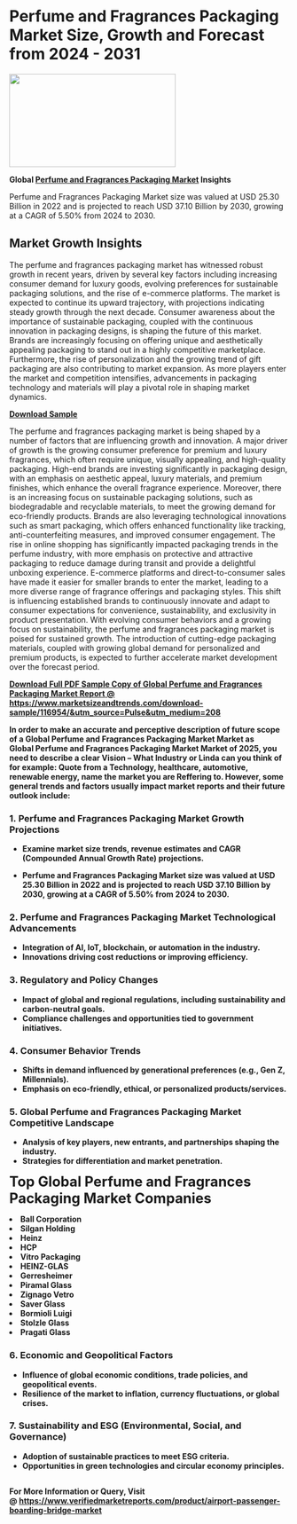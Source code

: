 <H1>Perfume and Fragrances Packaging Market Size, Growth and Forecast from 2024 - 2031</H1><img class="aligncenter size-medium wp-image-584254" src="https://thirdeyenews.in/wp-content/uploads/2024/09/Global-Market-Research-300x168.jpeg" alt="" width="300" height="168" /><p><strong>Global&nbsp;<a href="https://www.marketsizeandtrends.com/download-sample/116954/&amp;utm_source=Pulse&amp;utm_medium=208">Perfume and Fragrances Packaging Market</a> Insights</strong></p><p>Perfume and Fragrances Packaging Market size was valued at USD 25.30 Billion in 2022 and is projected to reach USD 37.10 Billion by 2030, growing at a CAGR of 5.50% from 2024 to 2030.</p><p><h2>Market Growth Insights</h2> <p>The perfume and fragrances packaging market has witnessed robust growth in recent years, driven by several key factors including increasing consumer demand for luxury goods, evolving preferences for sustainable packaging solutions, and the rise of e-commerce platforms. The market is expected to continue its upward trajectory, with projections indicating steady growth through the next decade. Consumer awareness about the importance of sustainable packaging, coupled with the continuous innovation in packaging designs, is shaping the future of this market. Brands are increasingly focusing on offering unique and aesthetically appealing packaging to stand out in a highly competitive marketplace. Furthermore, the rise of personalization and the growing trend of gift packaging are also contributing to market expansion. As more players enter the market and competition intensifies, advancements in packaging technology and materials will play a pivotal role in shaping market dynamics.</p> <p><strong><a href="#">Download Sample</a></strong></p> <p>The perfume and fragrances packaging market is being shaped by a number of factors that are influencing growth and innovation. A major driver of growth is the growing consumer preference for premium and luxury fragrances, which often require unique, visually appealing, and high-quality packaging. High-end brands are investing significantly in packaging design, with an emphasis on aesthetic appeal, luxury materials, and premium finishes, which enhance the overall fragrance experience. Moreover, there is an increasing focus on sustainable packaging solutions, such as biodegradable and recyclable materials, to meet the growing demand for eco-friendly products. Brands are also leveraging technological innovations such as smart packaging, which offers enhanced functionality like tracking, anti-counterfeiting measures, and improved consumer engagement. The rise in online shopping has significantly impacted packaging trends in the perfume industry, with more emphasis on protective and attractive packaging to reduce damage during transit and provide a delightful unboxing experience. E-commerce platforms and direct-to-consumer sales have made it easier for smaller brands to enter the market, leading to a more diverse range of fragrance offerings and packaging styles. This shift is influencing established brands to continuously innovate and adapt to consumer expectations for convenience, sustainability, and exclusivity in product presentation. With evolving consumer behaviors and a growing focus on sustainability, the perfume and fragrances packaging market is poised for sustained growth. The introduction of cutting-edge packaging materials, coupled with growing global demand for personalized and premium products, is expected to further accelerate market development over the forecast period.</p> <p><strong><a href="#"></p><p><span class=""><strong>Download Full PDF Sample Copy of Global Perfume and Fragrances Packaging Market Report</strong> @ <a href="https://www.marketsizeandtrends.com/download-sample/116954/&amp;utm_source=Pulse&amp;utm_medium=208" target="_blank">https://www.marketsizeandtrends.com/download-sample/116954/&amp;utm_source=Pulse&amp;utm_medium=208</a></span></p><p>In order to make an accurate and perceptive description of future scope of a Global&nbsp;Perfume and Fragrances Packaging Market Market as Global&nbsp;Perfume and Fragrances Packaging Market Market of 2025, you need to describe a clear Vision &ndash; What Industry or Linda can you think of for example: Quote from a Technology, healthcare, automotive, renewable energy, name the market you are Reffering to. However, some general trends and factors usually impact market reports and their future outlook include:</p><h3>1.&nbsp;<strong>Perfume and Fragrances Packaging Market Growth Projections</strong></h3><ul><li>Examine market size trends, revenue estimates and CAGR (Compounded Annual Growth Rate) projections.</li><li><p>Perfume and Fragrances Packaging Market size was valued at USD 25.30 Billion in 2022 and is projected to reach USD 37.10 Billion by 2030, growing at a CAGR of 5.50% from 2024 to 2030.</p></li></ul><h3>2.&nbsp;<strong>Perfume and Fragrances Packaging Market Technological Advancements</strong></h3><ul><li>Integration of AI, IoT, blockchain, or automation in the industry.</li><li>Innovations driving cost reductions or improving efficiency.</li></ul><h3>3.&nbsp;<strong>Regulatory and Policy Changes</strong></h3><ul><li>Impact of global and regional regulations, including sustainability and carbon-neutral goals.</li><li>Compliance challenges and opportunities tied to government initiatives.</li></ul><h3>4.&nbsp;<strong>Consumer Behavior Trends</strong></h3><ul><li>Shifts in demand influenced by generational preferences (e.g., Gen Z, Millennials).</li><li>Emphasis on eco-friendly, ethical, or personalized products/services.</li></ul><h3>5.&nbsp;<strong>Global Perfume and Fragrances Packaging Market Competitive Landscape</strong></h3><ul><li>Analysis of key players, new entrants, and partnerships shaping the industry.</li><li>Strategies for differentiation and market penetration.</li></ul><p data-pm-slice="1 1 []"><span style="color: inherit; font-family: inherit; font-size: 25px;">Top Global Perfume and Fragrances Packaging Market Companies</span></p><div class="" data-test-id=""><p><li>Ball Corporation</li><li> Silgan Holding</li><li> Heinz</li><li> HCP</li><li> Vitro Packaging</li><li> HEINZ-GLAS</li><li> Gerresheimer</li><li> Piramal Glass</li><li> Zignago Vetro</li><li> Saver Glass</li><li> Bormioli Luigi</li><li> Stolzle Glass</li><li> Pragati Glass</li></p></div><h3>6.&nbsp;<strong>Economic and Geopolitical Factors</strong></h3><ul><li>Influence of global economic conditions, trade policies, and geopolitical events.</li><li>Resilience of the market to inflation, currency fluctuations, or global crises.</li></ul><h3>7.&nbsp;<strong>Sustainability and ESG (Environmental, Social, and Governance)</strong></h3><ul><li>Adoption of sustainable practices to meet ESG criteria.</li><li>Opportunities in green technologies and circular economy principles.</li></ul><h2><strong style="font-size: 14px;">For More Information or Query, Visit @&nbsp;</strong><a style="background-color: #ffffff; font-size: 14px;" href="https://www.marketsizeandtrends.com/report/perfume-and-fragrances-packaging-market/" target="_blank">https://www.verifiedmarketreports.com/product/airport-passenger-boarding-bridge-market</a></h2>
